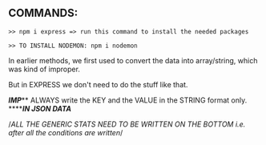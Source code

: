 ## COMMANDS:
    >> npm i express => run this command to install the needed packages
    
    >> TO INSTALL NODEMON: npm i nodemon

In earlier methods, we first used to convert the data into array/string, which was kind of improper. 

But in EXPRESS we don't need to do the stuff like that.

*************IMP***************
ALWAYS write the KEY and the VALUE in the STRING format only.
*************IN JSON DATA*********

/*ALL THE GENERIC STATS NEED TO BE WRITTEN ON THE BOTTOM i.e. after all the conditions are written*/

